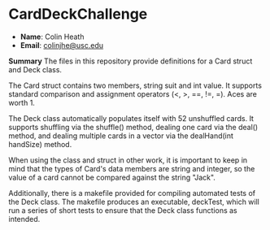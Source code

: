 # CardDeckChallenge

- **Name**: Colin Heath
- **Email**: colinjhe@usc.edu

**Summary**
The files in this repository provide definitions for a Card struct and Deck class.

The Card struct contains two members, string suit and int value. It supports standard comparison and assignment operators (<, >, ==, !=, =). Aces are worth 1.

The Deck class automatically populates itself with 52 unshuffled cards. It supports shuffling via the shuffle() method, dealing one card via the deal() method, and dealing multiple cards in a vector via the dealHand(int handSize) method.

When using the class and struct in other work, it is important to keep in mind that
the types of Card's data members are string and integer, so the value of a card cannot be compared against the string "Jack".

Additionally, there is a makefile provided for compiling automated tests of the Deck class. The makefile produces an executable, deckTest, which will run a series of short tests to ensure that the Deck class functions as intended.